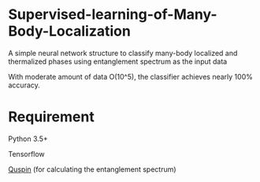 # Supervised-learning-of-Many-Body-Localization
A simple neural network structure to classify many-body localized and thermalized phases using entanglement spectrum as the input data

With moderate amount of data O(10^5), the classifier achieves nearly 100% accuracy.

# Requirement
Python 3.5+

Tensorflow

[Quspin](https://github.com/weinbe58/QuSpin) (for calculating the entanglement spectrum)

